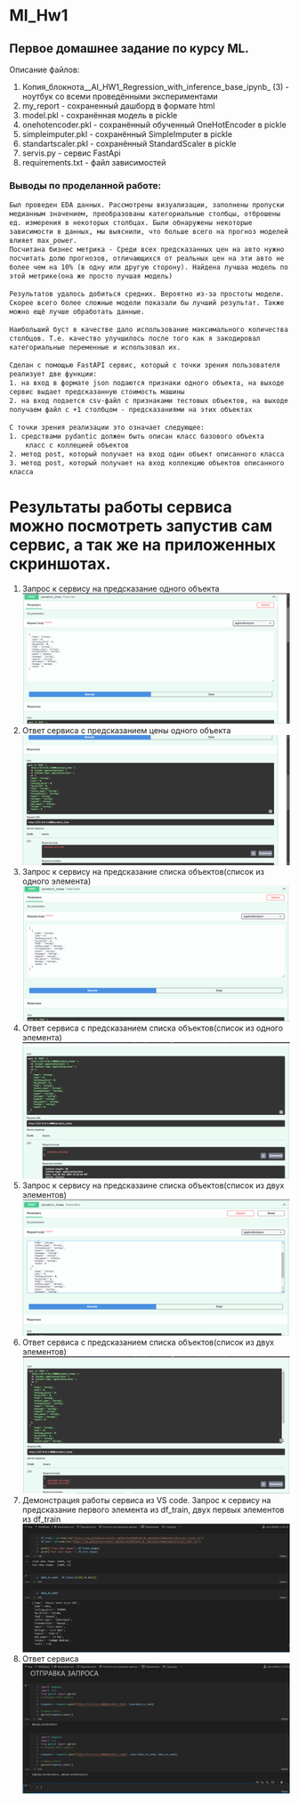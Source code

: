 # Ml_Hw1

## Первое домашнее задание по курсу ML.
Описание файлов:
1. Копия_блокнота__AI_HW1_Regression_with_inference_base_ipynb_ (3) - ноутбук со всеми проведёнными экспериментами
2. my_report - сохраненный дашборд в формате html
3. model.pkl - сохранённая модель в pickle
4. onehotencoder.pkl - сохранённый обученный OneHotEncoder в pickle
5. simpleimputer.pkl - сохранённый SimpleImputer в pickle
6. standartscaler.pkl - сохранённый StandardScaler в pickle
7. servis.py - сервис FastApi
8. requirements.txt - файл зависимостей

### Выводы по проделанной работе:
    Был проведен EDA данных. Рассмотрены визуализации, заполнены пропуски медианным значением, преобразованы категориальные столбцы, отброшены ед. измерения в некоторых столбцах. Были обнаружены некоторые зависимости в данных, мы выяснили, что больше всего на прогноз моделей влияет max_power.
    Посчитана бизнес метрика - Среди всех предсказанных цен на авто нужно посчитать долю прогнозов, отличающихся от реальных цен на эти авто не более чем на 10% (в одну или другую сторону). Найдена лучшаа модель по этой метрике(она же просто лучшая модель)

    Результатов удалось добиться средних. Вероятно из-за простоты модели. Скорее всего более сложные модели показали бы лучший результат. Также можно ещё лучше обработать данные.

    Наибольший буст в качестве дало использование максимального количества столбцов. Т.е. качество улучшилось после того как я закодировал категориальные переменные и использовал их.

    Cделан с помощью FastAPI сервис, который с точки зрения пользователя реализует две функции:
    1. на вход в формате json подаются признаки одного объекта, на выходе сервис выдает предсказанную стоимость машины
    2. на вход подается csv-файл с признаками тестовых объектов, на выходе получаем файл с +1 столбцом - предсказаниями на этих объектах

    С точки зрения реализации это означает следующее:
    1. средствами pydantic должен быть описан класс базового объекта
        класс с коллецией объектов
    2. метод post, который получает на вход один объект описанного класса
    3. метод post, который получает на вход коллекцию объектов описанного класса

# Результаты работы сервиса можно посмотреть запустив сам сервис, а так же на приложенных скриншотах.
1. Запрос к сервису на предсказание одного объекта
![Запрос к сервису на предсказание одного объекта](скриншоты/2024-12-01_16-29-58.png)
1. Ответ сервиса с предсказанием цены одного объекта
![Ответ сервиса с предсказанием цены одного объекта](скриншоты/2024-12-01_16-30-18.png)
3. Запрос к сервису на предсказание списка объектов(список из одного элемента)
![Запрос к сервису на предсказание списка объектов](скриншоты/2024-12-01_16-31-29.png)
4. Ответ сервиса с предсказанием списка объектов(список из одного элемента)
![Ответ сервиса с предсказанием списка объектов ](скриншоты/2024-12-01_16-32-04.png)
5. Запрос к сервису на предсказаине списка объектов(список из двух элементов)
![Запрос к сервису на предсказаине списка объектов](скриншоты/2024-12-01_16-40-28.png)
6. Ответ сервиса с предсказанием списка объектов(список из двух элементов)
![Ответ сервиса с предсказанием списка объектов](скриншоты/2024-12-01_16-40-48.png)
7. Демонстрация работы сервиса из VS code. Запрос к сервису на предсказание первого элемента из df_train, двух первых элементов из df_train
![Демонстрация работы сервиса из VS code. Запрос к сервису на предсказание первого элемента из df_train](скриншоты/2024-12-01_18-35-50.png)
8. Ответ сервиса 
![Ответ сервиса](скриншоты/2024-12-01_18-35-58.png)